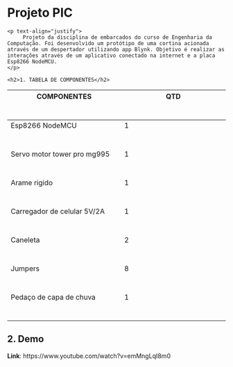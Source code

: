 <h1>Projeto PIC</h1>

    <p text-align="justify">
         Projeto da disciplina de embarcados do curso de Engenharia da Computação. Foi desenvolvido um protótipo de uma cortina acionada através de um despertador utilizando app Blynk. Objetivo é realizar as interações através de um aplicativo conectado na internet e a placa Esp8266 NodeMCU.
    </p>

    <h2>1. TABELA DE COMPONENTES</h2>
<table text-align="center">
  <thead>
      <th text-align="center">COMPONENTES<br>
        <span>&nbsp;&nbsp;&nbsp;&nbsp;&nbsp;&nbsp;&nbsp;&nbsp;</span>
        <span>&nbsp;&nbsp;&nbsp;&nbsp;&nbsp;&nbsp;&nbsp;&nbsp;</span>
        <span>&nbsp;&nbsp;&nbsp;&nbsp;&nbsp;&nbsp;&nbsp;&nbsp;</span>
        <span>&nbsp;&nbsp;&nbsp;&nbsp;&nbsp;&nbsp;&nbsp;&nbsp;</span>
        <span>&nbsp;&nbsp;&nbsp;&nbsp;&nbsp;&nbsp;&nbsp;&nbsp;</span>
        <span>&nbsp;&nbsp;&nbsp;&nbsp;&nbsp;&nbsp;&nbsp;&nbsp;</span>
        <span>&nbsp;&nbsp;&nbsp;&nbsp;&nbsp;&nbsp;&nbsp;&nbsp;</span>    
        <span>&nbsp;&nbsp;</span>
      </th>
      <th text-align="center">QTD<br>
        <span>&nbsp;&nbsp;&nbsp;&nbsp;&nbsp;&nbsp;&nbsp;&nbsp;</span>
        <span>&nbsp;&nbsp;&nbsp;&nbsp;&nbsp;&nbsp;&nbsp;&nbsp;</span>
        <span>&nbsp;&nbsp;&nbsp;&nbsp;&nbsp;&nbsp;&nbsp;&nbsp;</span>
        <span>&nbsp;&nbsp;&nbsp;&nbsp;&nbsp;&nbsp;&nbsp;&nbsp;</span>
        <span>&nbsp;&nbsp;&nbsp;&nbsp;&nbsp;&nbsp;&nbsp;&nbsp;</span>        
        <span>&nbsp;&nbsp;&nbsp;&nbsp;&nbsp;&nbsp;&nbsp;&nbsp;</span>
        <span>&nbsp;&nbsp;&nbsp;&nbsp;&nbsp;&nbsp;&nbsp;&nbsp;</span>
        <span>&nbsp;&nbsp;</span>
      </th>
  <thead>
  <tbody>
    <tr>
      <td text-align="center">Esp8266 NodeMCU<br>
        <span>&nbsp;&nbsp;&nbsp;&nbsp;&nbsp;&nbsp;&nbsp;&nbsp;</span>
        <span>&nbsp;&nbsp;&nbsp;&nbsp;&nbsp;&nbsp;&nbsp;&nbsp;</span>
        <span>&nbsp;&nbsp;&nbsp;&nbsp;&nbsp;&nbsp;&nbsp;&nbsp;</span>
        <span>&nbsp;&nbsp;&nbsp;&nbsp;&nbsp;&nbsp;&nbsp;&nbsp;</span>
        <span>&nbsp;&nbsp;&nbsp;&nbsp;&nbsp;&nbsp;&nbsp;&nbsp;</span>
        <span>&nbsp;&nbsp;&nbsp;&nbsp;&nbsp;&nbsp;&nbsp;&nbsp;</span>
        <span>&nbsp;&nbsp;&nbsp;&nbsp;&nbsp;&nbsp;&nbsp;&nbsp;</span>    
        <span>&nbsp;&nbsp;</span>
      </td>
      <td text-align="center">1<br>
        <span>&nbsp;&nbsp;&nbsp;&nbsp;&nbsp;&nbsp;&nbsp;&nbsp;</span>
        <span>&nbsp;&nbsp;&nbsp;&nbsp;&nbsp;&nbsp;&nbsp;&nbsp;</span>
        <span>&nbsp;&nbsp;&nbsp;&nbsp;&nbsp;&nbsp;&nbsp;&nbsp;</span>
        <span>&nbsp;&nbsp;&nbsp;&nbsp;&nbsp;&nbsp;&nbsp;&nbsp;</span>
        <span>&nbsp;&nbsp;&nbsp;&nbsp;&nbsp;&nbsp;&nbsp;&nbsp;</span>        
        <span>&nbsp;&nbsp;&nbsp;&nbsp;&nbsp;&nbsp;&nbsp;&nbsp;</span>
        <span>&nbsp;&nbsp;&nbsp;&nbsp;&nbsp;&nbsp;&nbsp;&nbsp;</span>
        <span>&nbsp;&nbsp;</span>
      </td>
    </tr>
    <tr>
      <td text-align="center">Servo motor tower pro mg995 <br>
        <span>&nbsp;&nbsp;&nbsp;&nbsp;&nbsp;&nbsp;&nbsp;&nbsp;</span>
        <span>&nbsp;&nbsp;&nbsp;&nbsp;&nbsp;&nbsp;&nbsp;&nbsp;</span>
        <span>&nbsp;&nbsp;&nbsp;&nbsp;&nbsp;&nbsp;&nbsp;&nbsp;</span>
        <span>&nbsp;&nbsp;&nbsp;&nbsp;&nbsp;&nbsp;&nbsp;&nbsp;</span>
        <span>&nbsp;&nbsp;&nbsp;&nbsp;&nbsp;&nbsp;&nbsp;&nbsp;</span>
        <span>&nbsp;&nbsp;&nbsp;&nbsp;&nbsp;&nbsp;&nbsp;&nbsp;</span>
        <span>&nbsp;&nbsp;&nbsp;&nbsp;&nbsp;&nbsp;&nbsp;&nbsp;</span>    
        <span>&nbsp;&nbsp;</span>
      </td>
      <td text-align="center">1 <br>
        <span>&nbsp;&nbsp;&nbsp;&nbsp;&nbsp;&nbsp;&nbsp;&nbsp;</span>
        <span>&nbsp;&nbsp;&nbsp;&nbsp;&nbsp;&nbsp;&nbsp;&nbsp;</span>
        <span>&nbsp;&nbsp;&nbsp;&nbsp;&nbsp;&nbsp;&nbsp;&nbsp;</span>
        <span>&nbsp;&nbsp;&nbsp;&nbsp;&nbsp;&nbsp;&nbsp;&nbsp;</span>
        <span>&nbsp;&nbsp;&nbsp;&nbsp;&nbsp;&nbsp;&nbsp;&nbsp;</span>        
        <span>&nbsp;&nbsp;&nbsp;&nbsp;&nbsp;&nbsp;&nbsp;&nbsp;</span>
        <span>&nbsp;&nbsp;&nbsp;&nbsp;&nbsp;&nbsp;&nbsp;&nbsp;</span>
        <span>&nbsp;&nbsp;</span>
      </td>
    </tr>
    <tr>
      <td text-align="center">Arame  rigido<br>
        <span>&nbsp;&nbsp;&nbsp;&nbsp;&nbsp;&nbsp;&nbsp;&nbsp;</span>
        <span>&nbsp;&nbsp;&nbsp;&nbsp;&nbsp;&nbsp;&nbsp;&nbsp;</span>
        <span>&nbsp;&nbsp;&nbsp;&nbsp;&nbsp;&nbsp;&nbsp;&nbsp;</span>
        <span>&nbsp;&nbsp;&nbsp;&nbsp;&nbsp;&nbsp;&nbsp;&nbsp;</span>
        <span>&nbsp;&nbsp;&nbsp;&nbsp;&nbsp;&nbsp;&nbsp;&nbsp;</span>
        <span>&nbsp;&nbsp;&nbsp;&nbsp;&nbsp;&nbsp;&nbsp;&nbsp;</span>
        <span>&nbsp;&nbsp;&nbsp;&nbsp;&nbsp;&nbsp;&nbsp;&nbsp;</span>    
        <span>&nbsp;&nbsp;</span>
      </td>
      <td text-align="center">1<br>
        <span>&nbsp;&nbsp;&nbsp;&nbsp;&nbsp;&nbsp;&nbsp;&nbsp;</span>
        <span>&nbsp;&nbsp;&nbsp;&nbsp;&nbsp;&nbsp;&nbsp;&nbsp;</span>
        <span>&nbsp;&nbsp;&nbsp;&nbsp;&nbsp;&nbsp;&nbsp;&nbsp;</span>
        <span>&nbsp;&nbsp;&nbsp;&nbsp;&nbsp;&nbsp;&nbsp;&nbsp;</span>
        <span>&nbsp;&nbsp;&nbsp;&nbsp;&nbsp;&nbsp;&nbsp;&nbsp;</span>        
        <span>&nbsp;&nbsp;&nbsp;&nbsp;&nbsp;&nbsp;&nbsp;&nbsp;</span>
        <span>&nbsp;&nbsp;&nbsp;&nbsp;&nbsp;&nbsp;&nbsp;&nbsp;</span>
        <span>&nbsp;&nbsp;</span>
      </td>
    </tr>
    <tr>
      <td text-align="center">Carregador de celular 5V/2A<br>
        <span>&nbsp;&nbsp;&nbsp;&nbsp;&nbsp;&nbsp;&nbsp;&nbsp;</span>
        <span>&nbsp;&nbsp;&nbsp;&nbsp;&nbsp;&nbsp;&nbsp;&nbsp;</span>
        <span>&nbsp;&nbsp;&nbsp;&nbsp;&nbsp;&nbsp;&nbsp;&nbsp;</span>
        <span>&nbsp;&nbsp;&nbsp;&nbsp;&nbsp;&nbsp;&nbsp;&nbsp;</span>
        <span>&nbsp;&nbsp;&nbsp;&nbsp;&nbsp;&nbsp;&nbsp;&nbsp;</span>
        <span>&nbsp;&nbsp;&nbsp;&nbsp;&nbsp;&nbsp;&nbsp;&nbsp;</span>
        <span>&nbsp;&nbsp;&nbsp;&nbsp;&nbsp;&nbsp;&nbsp;&nbsp;</span>    
        <span>&nbsp;&nbsp;</span>
      </td>
      <td text-align="center">1<br>
        <span>&nbsp;&nbsp;&nbsp;&nbsp;&nbsp;&nbsp;&nbsp;&nbsp;</span>
        <span>&nbsp;&nbsp;&nbsp;&nbsp;&nbsp;&nbsp;&nbsp;&nbsp;</span>
        <span>&nbsp;&nbsp;&nbsp;&nbsp;&nbsp;&nbsp;&nbsp;&nbsp;</span>
        <span>&nbsp;&nbsp;&nbsp;&nbsp;&nbsp;&nbsp;&nbsp;&nbsp;</span>
        <span>&nbsp;&nbsp;&nbsp;&nbsp;&nbsp;&nbsp;&nbsp;&nbsp;</span>        
        <span>&nbsp;&nbsp;&nbsp;&nbsp;&nbsp;&nbsp;&nbsp;&nbsp;</span>
        <span>&nbsp;&nbsp;&nbsp;&nbsp;&nbsp;&nbsp;&nbsp;&nbsp;</span>
        <span>&nbsp;&nbsp;</span>
      </td>
    </tr>
    <tr>
        <td text-align="center">Caneleta<br>
          <span>&nbsp;&nbsp;&nbsp;&nbsp;&nbsp;&nbsp;&nbsp;&nbsp;</span>
          <span>&nbsp;&nbsp;&nbsp;&nbsp;&nbsp;&nbsp;&nbsp;&nbsp;</span>
          <span>&nbsp;&nbsp;&nbsp;&nbsp;&nbsp;&nbsp;&nbsp;&nbsp;</span>
          <span>&nbsp;&nbsp;&nbsp;&nbsp;&nbsp;&nbsp;&nbsp;&nbsp;</span>
          <span>&nbsp;&nbsp;&nbsp;&nbsp;&nbsp;&nbsp;&nbsp;&nbsp;</span>
          <span>&nbsp;&nbsp;&nbsp;&nbsp;&nbsp;&nbsp;&nbsp;&nbsp;</span>
          <span>&nbsp;&nbsp;&nbsp;&nbsp;&nbsp;&nbsp;&nbsp;&nbsp;</span>    
          <span>&nbsp;&nbsp;</span>
        </td>
        <td text-align="center">2<br>
          <span>&nbsp;&nbsp;&nbsp;&nbsp;&nbsp;&nbsp;&nbsp;&nbsp;</span>
          <span>&nbsp;&nbsp;&nbsp;&nbsp;&nbsp;&nbsp;&nbsp;&nbsp;</span>
          <span>&nbsp;&nbsp;&nbsp;&nbsp;&nbsp;&nbsp;&nbsp;&nbsp;</span>
          <span>&nbsp;&nbsp;&nbsp;&nbsp;&nbsp;&nbsp;&nbsp;&nbsp;</span>
          <span>&nbsp;&nbsp;&nbsp;&nbsp;&nbsp;&nbsp;&nbsp;&nbsp;</span>        
          <span>&nbsp;&nbsp;&nbsp;&nbsp;&nbsp;&nbsp;&nbsp;&nbsp;</span>
          <span>&nbsp;&nbsp;&nbsp;&nbsp;&nbsp;&nbsp;&nbsp;&nbsp;</span>
          <span>&nbsp;&nbsp;</span>
        </td>
      </tr>
      <tr>
        <td text-align="center">Jumpers<br>
          <span>&nbsp;&nbsp;&nbsp;&nbsp;&nbsp;&nbsp;&nbsp;&nbsp;</span>
          <span>&nbsp;&nbsp;&nbsp;&nbsp;&nbsp;&nbsp;&nbsp;&nbsp;</span>
          <span>&nbsp;&nbsp;&nbsp;&nbsp;&nbsp;&nbsp;&nbsp;&nbsp;</span>
          <span>&nbsp;&nbsp;&nbsp;&nbsp;&nbsp;&nbsp;&nbsp;&nbsp;</span>
          <span>&nbsp;&nbsp;&nbsp;&nbsp;&nbsp;&nbsp;&nbsp;&nbsp;</span>
          <span>&nbsp;&nbsp;&nbsp;&nbsp;&nbsp;&nbsp;&nbsp;&nbsp;</span>
          <span>&nbsp;&nbsp;&nbsp;&nbsp;&nbsp;&nbsp;&nbsp;&nbsp;</span>    
          <span>&nbsp;&nbsp;</span>
        </td>
        <td text-align="center">8<br>
          <span>&nbsp;&nbsp;&nbsp;&nbsp;&nbsp;&nbsp;&nbsp;&nbsp;</span>
          <span>&nbsp;&nbsp;&nbsp;&nbsp;&nbsp;&nbsp;&nbsp;&nbsp;</span>
          <span>&nbsp;&nbsp;&nbsp;&nbsp;&nbsp;&nbsp;&nbsp;&nbsp;</span>
          <span>&nbsp;&nbsp;&nbsp;&nbsp;&nbsp;&nbsp;&nbsp;&nbsp;</span>
          <span>&nbsp;&nbsp;&nbsp;&nbsp;&nbsp;&nbsp;&nbsp;&nbsp;</span>        
          <span>&nbsp;&nbsp;&nbsp;&nbsp;&nbsp;&nbsp;&nbsp;&nbsp;</span>
          <span>&nbsp;&nbsp;&nbsp;&nbsp;&nbsp;&nbsp;&nbsp;&nbsp;</span>
          <span>&nbsp;&nbsp;</span>
        </td>
      </tr>
      <tr>
        <td text-align="center">Pedaço de capa de chuva<br>
          <span>&nbsp;&nbsp;&nbsp;&nbsp;&nbsp;&nbsp;&nbsp;&nbsp;</span>
          <span>&nbsp;&nbsp;&nbsp;&nbsp;&nbsp;&nbsp;&nbsp;&nbsp;</span>
          <span>&nbsp;&nbsp;&nbsp;&nbsp;&nbsp;&nbsp;&nbsp;&nbsp;</span>
          <span>&nbsp;&nbsp;&nbsp;&nbsp;&nbsp;&nbsp;&nbsp;&nbsp;</span>
          <span>&nbsp;&nbsp;&nbsp;&nbsp;&nbsp;&nbsp;&nbsp;&nbsp;</span>
          <span>&nbsp;&nbsp;&nbsp;&nbsp;&nbsp;&nbsp;&nbsp;&nbsp;</span>
          <span>&nbsp;&nbsp;&nbsp;&nbsp;&nbsp;&nbsp;&nbsp;&nbsp;</span>    
          <span>&nbsp;&nbsp;</span>
        </td>
        <td text-align="center">1<br>
          <span>&nbsp;&nbsp;&nbsp;&nbsp;&nbsp;&nbsp;&nbsp;&nbsp;</span>
          <span>&nbsp;&nbsp;&nbsp;&nbsp;&nbsp;&nbsp;&nbsp;&nbsp;</span>
          <span>&nbsp;&nbsp;&nbsp;&nbsp;&nbsp;&nbsp;&nbsp;&nbsp;</span>
          <span>&nbsp;&nbsp;&nbsp;&nbsp;&nbsp;&nbsp;&nbsp;&nbsp;</span>
          <span>&nbsp;&nbsp;&nbsp;&nbsp;&nbsp;&nbsp;&nbsp;&nbsp;</span>        
          <span>&nbsp;&nbsp;&nbsp;&nbsp;&nbsp;&nbsp;&nbsp;&nbsp;</span>
          <span>&nbsp;&nbsp;&nbsp;&nbsp;&nbsp;&nbsp;&nbsp;&nbsp;</span>
          <span>&nbsp;&nbsp;</span>
        </td>
      </tr>
  </tbody>
</table>
<h2> 2. Demo</h2>
<p><strong>Link</strong>:  https://www.youtube.com/watch?v=emMngLqI8m0</p